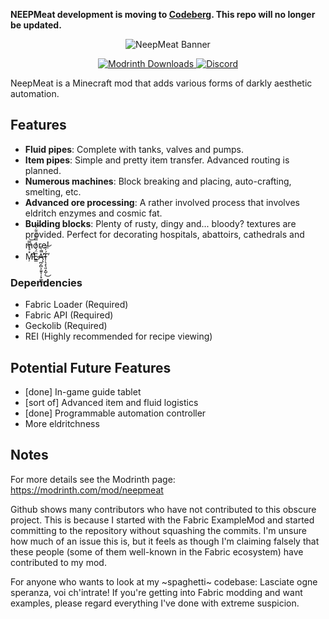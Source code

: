 **NEEPMeat development is moving to [Codeberg](https://codeberg.org/MeatWheeze/NeepMeat). This repo will no longer be updated.**

<p align=center>
  <img src="https://cdn.modrinth.com/data/cached_images/5a1559777a3a0bc39d8861afc5386cc39506e719.png" alt="NeepMeat Banner"/>
</p>
<p align=center>
  <a href=https://modrinth.com/mod/neepmeat/>
    <img alt="Modrinth Downloads" src="https://img.shields.io/modrinth/dt/Hagcl1FT?style=flat&logo=modrinth&labelColor=7e110d&color=5f3537&link=https%3A%2F%2Fmodrinth.com%2Fmod%2Fneepmeat">
  </a>
  <a href=https://discord.gg/neqbG6FD5j>
   <img alt="Discord" src="https://img.shields.io/discord/1188255362802000033?logo=discord&labelColor=7e110d&color=5f3537&link=https%3A%2F%2Fdiscord.gg%2FneqbG6FD5j">
 </a>
</p>
NeepMeat is a Minecraft mod that adds various forms of darkly aesthetic automation.


## Features

- **Fluid pipes**: Complete with tanks, valves and pumps.
- **Item pipes**: Simple and pretty item transfer. Advanced routing is planned.
- **Numerous machines**: Block breaking and placing, auto-crafting, smelting, etc.
- **Advanced ore processing**: A rather involved process that involves eldritch enzymes and cosmic fat.
- **Building blocks**: Plenty of rusty, dingy and... bloody? textures are provided. Perfect for decorating hospitals, abattoirs, cathedrals and more!
- M̵̛̦̽̊̀͆̿̕̕͝Ë̷͇́͐̓̉̿͌̃̈͋̀͝Ą̶̪̗̻͕͈̱͎̦̟͚̄̄͛̌̚̕͜T̴̜̖̝̖͈͙̺̦́̍̎̕͜͝

### Dependencies

- Fabric Loader (Required)
- Fabric API (Required)
- Geckolib (Required)
- REI (Highly recommended for recipe viewing)

## Potential Future Features

- [done] In-game guide tablet
- [sort of] Advanced item and fluid logistics
- [done] Programmable automation controller
- More eldritchness

## Notes

For more details see the Modrinth page: https://modrinth.com/mod/neepmeat

Github shows many contributors who have not contributed to this obscure project. This is because I started with the Fabric ExampleMod and started committing to the repository without squashing the commits. I'm unsure how much of an issue this is, but it feels as though I'm claiming falsely that these people (some of them well-known in the Fabric ecosystem) have contributed to my mod.

For anyone who wants to look at my ~spaghetti~ codebase: Lasciate ogne speranza, voi ch'intrate! If you're getting into Fabric modding and want examples, please regard everything I've done with extreme suspicion.
